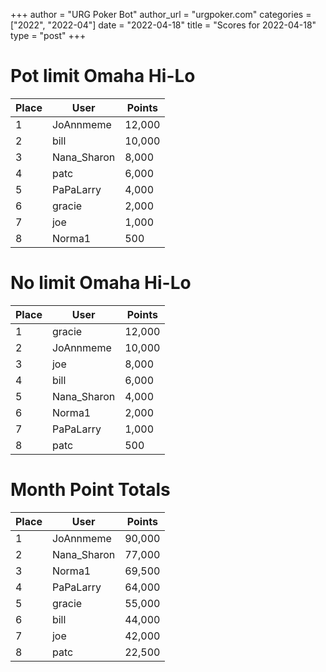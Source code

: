 +++
author = "URG Poker Bot"
author_url = "urgpoker.com"
categories = ["2022", "2022-04"]
date = "2022-04-18"
title = "Scores for 2022-04-18"
type = "post"
+++
# Pot limit Omaha Hi-Lo

| Place | User | Points |
|-------|------|--------|
| 1 | JoAnnmeme | 12,000 |
| 2 | bill | 10,000 |
| 3 | Nana_Sharon | 8,000 |
| 4 | patc | 6,000 |
| 5 | PaPaLarry | 4,000 |
| 6 | gracie | 2,000 |
| 7 | joe | 1,000 |
| 8 | Norma1 | 500 |

# No limit Omaha Hi-Lo

| Place | User | Points |
|-------|------|--------|
| 1 | gracie | 12,000 |
| 2 | JoAnnmeme | 10,000 |
| 3 | joe | 8,000 |
| 4 | bill | 6,000 |
| 5 | Nana_Sharon | 4,000 |
| 6 | Norma1 | 2,000 |
| 7 | PaPaLarry | 1,000 |
| 8 | patc | 500 |

# Month Point Totals

| Place | User | Points |
|-------|------|--------|
| 1 | JoAnnmeme | 90,000 |
| 2 | Nana_Sharon | 77,000 |
| 3 | Norma1 | 69,500 |
| 4 | PaPaLarry | 64,000 |
| 5 | gracie | 55,000 |
| 6 | bill | 44,000 |
| 7 | joe | 42,000 |
| 8 | patc | 22,500 |
